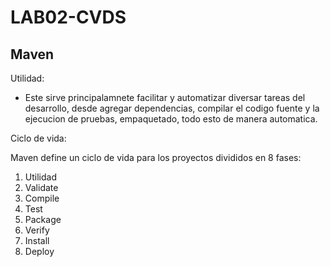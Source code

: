 # LAB02-CVDS


## Maven

Utilidad:
- Este sirve principalamnete facilitar y automatizar diversar tareas del desarrollo, desde agregar dependencias, compilar el codigo fuente y la ejecucion de pruebas, empaquetado, todo esto de manera automatica.


Ciclo de vida:


Maven define un ciclo de vida para los proyectos divididos en 8 fases:

1) Utilidad
2) Validate
3) Compile
4) Test
5) Package
6) Verify
7) Install
8) Deploy
